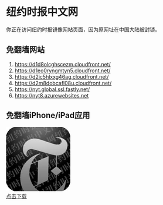 <h1>纽约时报中文网</h1>
<p>你正在访问纽约时报镜像网站页面，因为原网址在中国大陆被封锁。</p>
<h2>免翻墙网站</h2>
<ol>
<li><a href="https://d1d8olcghscezm.cloudfront.net/" target="1">https://d1d8olcghscezm.cloudfront.net/</a></li>
<li><a href="https://d1eo0ryngmtyn5.cloudfront.net/" target="2">https://d1eo0ryngmtyn5.cloudfront.net/</a></li>
<li><a href="https://d2ic5hlxxg46ag.cloudfront.net/" target="3">https://d2ic5hlxxg46ag.cloudfront.net/</a></li>
<li><a href="https://d2m8dobcafl08u.cloudfront.net/" target="4">https://d2m8dobcafl08u.cloudfront.net/</a></li>
<li><a href="https://nyt.global.ssl.fastly.net/" target="5">https://nyt.global.ssl.fastly.net/</a></li>
<li><a href="https://nyt8.azurewebsites.net" target="6">https://nyt8.azurewebsites.net</a></li>
</ol>
<h2>免翻墙iPhone/iPad应用</h2>
<p>
	<a href="https://itunes.apple.com/cn/app/niu-yue-shi-bao-zhong-wen-wang/id807498298?mt=8">
		<img src="icon175x175.jpeg" />
		<br/>点击下载
	</a>
</p>